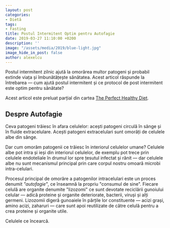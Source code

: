 ```yaml
---
layout: post
categories:
- Dietă
tags:
- Fasting
title: Postul Intermitent Optim pentru Autofagie
date: 2019-03-27 11:10:00 +0200
description: ''
image: "/assets/media/2019/blue-light.jpg"
image_hide_in_post: false
author: alexelcu
---
```


Postul intermitent zilnic ajută la omorârea multor patogeni și probabil extinde viața și îmbunătățește sănătatea. Acest articol răspunde la întrebarea — cum ajută postul intermitent și ce protocol de post intermitent este optim pentru sănătate?

Acest articol este preluat parțial din cartea [The Perfect Healthy Diet](http://perfecthealthdiet.com/).

## Despre Autofagie

Ceva patogeni trăiesc în afara celulelor: acești patogeni circulă în sânge și în fluide extracelulare. Acești patogeni extracelulari sunt omorâți de celulele albe din sânge.

Dar cum omorâm patogenii ce trăiesc în interiorul celulelor umane? Celulele albe pot intra și ieși din interiorul celulelor, de exemplu pot trece prin celulele endoteliale în drumul lor spre țesutul infectat și rănit — dar celulele albe nu sunt mecanismul principal prin care corpul nostru omoară microbi intra-celulari.

Procesul principal de omorâre a patogenilor intracelulari este un proces denumit _"autofagie"_, ce înseamnă la propriu "consumul de sine". Fiecare celulă are organite denumite "lizozomi" ce sunt devotate reciclării gunoiului celular — adică proteine și organite deteriorate, bacterii, viruși și alți germeni. Lizozomii digeră gunoaiele în părțile lor constituente — acizi grași, amino acizi, zaharuri — care sunt apoi reutilizate de către celulă pentru a crea proteine și organite utile.

Celulele ce încearcă.

